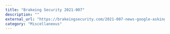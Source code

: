 ```yaml
---
title: "Brakeing Security 2021-007"
description: ""
external_url: "https://brakeingsecurity.com/2021-007-news-google-asking-for-oss-to-embrace-standards-insider-threat-at-yandex-vectr-discussion"
category: "Miscellaneous"
---
```

